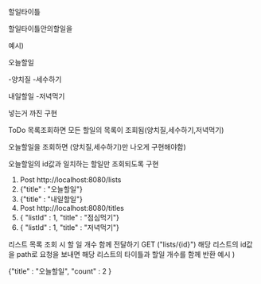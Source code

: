 할일타이틀


할일타이틀안의할일을

예시)

오늘할일

-양치질
-세수하기

내일할일
-저녁먹기

넣는거 까진 구현

ToDo 목록조회하면
모든 할일의 목록이 조회됨(양치질,세수하기,저녁먹기)

오늘할일을 조회하면 (양치질,세수하기)만 나오게 구현해야함)

오늘할일의 id값과 일치하는 할일만 조회되도록 구현

1. Post http://localhost:8080/lists
2. {"title" : "오늘할일"}
3. {"title" : "내일할일"}
4. Post http://localhost:8080/titles
5. {  "listId" : 1,
   "title" : "점심먹기"}
6. {  "listId" : 1,
   "title" : "저녁먹기"}

리스트 목록 조회 시 할 일 개수 함께 전달하기
GET ("lists/{id}")
해당 리스트의 id값을 path로 요청을 보내면 
해당 리스트의 타이틀과 할일 개수를 함께 반환
예시 ) 

{"title" : "오늘할일",
 "count" : 2 }
   
